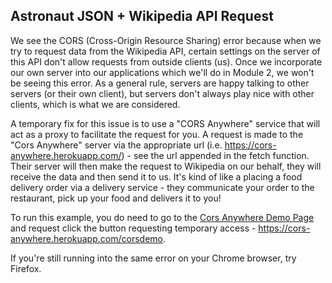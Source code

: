 ## Astronaut JSON + Wikipedia API Request

We see the CORS (Cross-Origin Resource Sharing) error because when we try to request data from the Wikipedia API, certain settings on the server of this API don't allow requests from outside clients (us). Once we incorporate our own server into our applications which we'll do in Module 2, we won't be seeing this error. As a general rule, servers are happy talking to other servers (or their own client), but servers don't always play nice with other clients, which is what we are considered.

A temporary fix for this issue is to use a "CORS Anywhere" service that will act as a proxy to facilitate the request for you. A request is made to the "Cors Anywhere" server via the appropriate url (i.e. https://cors-anywhere.herokuapp.com/) - see the url appended in the fetch function. Their server will then  make the request to Wikipedia on our behalf, they will receive the data and then send it to us. It's kind of like a placing a food delivery order via a delivery service - they communicate your order to the restaurant, pick up your food and delivers it to you!

To run this example, you do need to go to the [Cors Anywhere Demo Page]( https://cors-anywhere.herokuapp.com/corsdemo) and request click the button requesting temporary access - https://cors-anywhere.herokuapp.com/corsdemo.

If you're still running into the same error on your Chrome browser, try Firefox.
